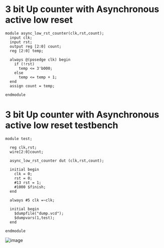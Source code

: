 # 3 bit Up counter with Asynchronous active low reset
```
module async_low_rst_counter(clk,rst,count);
  input clk;
  input rst;         
  output reg [2:0] count;
  reg [2:0] temp;

  always @(posedge clk) begin
    if (!rst)
      temp <= 3'b000;
    else
      temp <= temp + 1;
  end
  assign count = temp;

endmodule
```
# 3 bit Up counter with Asynchronous active low reset testbench
```
module test;
  
  reg clk,rst;
  wire[2:0]count;
  
  async_low_rst_counter dut (clk,rst,count);
  
  initial begin
    clk = 0;
    rst = 0;
    #13 rst = 1;
    #1000 $finish;
  end
  
  always #5 clk =~clk;
  
  initial begin
    $dumpfile("dump.vcd");
    $dumpvars(1,test);
  end
  
endmodule
```
 ![image](https://github.com/user-attachments/assets/50c74381-869a-4737-8279-d3d6598c12ed)
